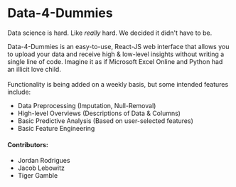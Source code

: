 # Data-4-Dummies
Data science is hard. Like _really_ hard. We decided it didn't have to be. <br>

Data-4-Dummies is an easy-to-use, React-JS web interface that allows you to upload your data and receive high & low-level insights without writing a single line of code. Imagine it as if Microsoft Excel Online and Python had an illicit love child. <br><br> Functionality is being added on a weekly basis, but some intended features include: 
* Data Preprocessing (Imputation, Null-Removal)
* High-level Overviews (Descriptions of Data & Columns)
* Basic Predictive Analysis (Based on user-selected features)
* Basic Feature Engineering

#### Contributors:
* Jordan Rodrigues
* Jacob Lebowitz
* Tiger Gamble
